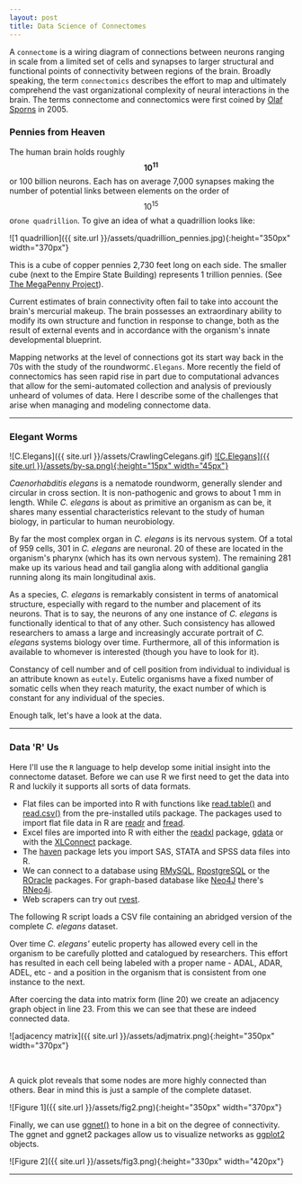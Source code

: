 ```yaml
---
layout: post
title: Data Science of Connectomes
---
```


A `connectome` is a wiring diagram of connections between neurons ranging in scale from a limited set of cells and synapses to larger structural and functional points of connectivity between regions of the brain. Broadly speaking, the term `connectomics` describes the effort to map and ultimately comprehend the vast organizational complexity of neural interactions in the brain. The terms connectome and connectomics were first coined by [Olaf Sporns](https://en.wikipedia.org/wiki/Olaf_Sporns) in 2005.

### Pennies from Heaven

The human brain holds roughly <strong>$${10^{11}}$$</strong> or 100 billion neurons. Each has on average 7,000 synapses making the number of potential links between elements on the order of $${10^{15}}$$ or`one quadrillion`. To give an idea of what a quadrillion looks like:

![1 quadrillion]({{ site.url }}/assets/quadrillion_pennies.jpg){:height="350px" width="370px"}

This is a cube of copper pennies 2,730 feet long on each side. The smaller cube (next to the Empire State Building) represents 1 trillion pennies. (See [The MegaPenny Project](http://www.kokogiak.com/megapenny/default.asp)). 

Current estimates of brain connectivity often fail to take into account the brain's mercurial makeup. The brain possesses an extraordinary ability to modify its own structure and function in response to change, both as the result of external events and in accordance with the organism's innate developmental blueprint. 

Mapping networks at the level of connections got its start way back in the 70s with the study of the roundworm`C.Elegans`. More recently the field of connectomics has seen rapid rise in part due to computational advances that allow for the semi-automated collection and analysis of previously unheard of volumes of data. Here I describe some of the challenges that arise when managing and modeling connectome data.

---

### Elegant Worms 

![C.Elegans]({{ site.url }}/assets/CrawlingCelegans.gif) [![C.Elegans]({{ site.url }}/assets/by-sa.png){:height="15px" width="45px"}](http://labs.bio.unc.edu/Goldstein/movies.html)

_Caenorhabditis elegans_ is a nematode roundworm, generally slender and circular in cross section. It is non-pathogenic and grows to about 1 mm in length. While _C. elegans_ is about as primitive an organism as can be, it shares many essential characteristics relevant to the study of human biology, in particular to human neurobiology.

By far the most complex organ in _C. elegans_ is its nervous system. Of a total of 959 cells, 301 in _C. elegans_ are neuronal. 20 of these are located in the organism's pharynx (which has its own nervous system). The remaining 281 make up its various head and tail ganglia along with additional ganglia running along its main longitudinal axis.

As a species, _C. elegans_ is remarkably consistent in terms of anatomical structure, especially with regard to the number and placement of its neurons. That is to say, the neurons of any one instance of _C. elegans_ is functionally identical to that of any other. Such consistency has allowed researchers to amass a large and increasingly accurate portrait of _C. elegans_ systems biology over time. Furthermore, all of this information is available to whomever is interested  (though you have to look for it).

Constancy of cell number and of cell position from individual to individual is an attribute known as `eutely`. Eutelic organisms have a fixed number of somatic cells when they reach maturity, the exact number of which is constant for any individual of the species. 

Enough talk, let's have a look at the data. 

---

### Data 'R' Us

Here I'll use the `R` language to help develop some initial insight into the connectome dataset. Before we can use R we first need to get the data into R and luckily it supports all sorts of data formats. 

+ Flat files can be imported into R with functions like [read.table()](http://www.rdocumentation.org/packages/utils/functions/read.table) and [read.csv()](http://www.rdocumentation.org/packages/utils/functions/read.table) from the pre-installed utils package. The packages used to import flat file data in R are [readr](https://cran.r-project.org/web/packages/readr/index.html) and [fread](http://www.rdocumentation.org/packages/data.table/functions/fread).
+ Excel files are imported into R with either the [readxl](https://github.com/hadley/readxl) package, [gdata](https://cran.r-project.org/web/packages/gdata/) or with the [XLConnect](https://cran.r-project.org/web/packages/XLConnect/) package. 
+ The [haven](https://github.com/hadley/haven) package lets you import SAS, STATA and SPSS data files into R. 
+ We can connect to a database using [RMySQL](https://cran.r-project.org/web/packages/RMySQL/), [RpostgreSQL](https://cran.r-project.org/web/packages/RPostgreSQL) or the [ROracle](https://cran.r-project.org/web/packages/ROracle/index.html) packages. For graph-based database like [Neo4J](https://neo4j.com/top-ten-reasons/) there's [RNeo4j](https://github.com/nicolewhite/RNeo4j).
+ Web scrapers can try out [rvest](https://cran.r-project.org/web/packages/rvest/).

The following R script loads a CSV file containing an abridged version of the complete _C. elegans_ dataset. 

<script src="https://gist.github.com/geraldmc/066d2e78cca5816d34f9d22db6730529.js"></script>

Over time _C. elegans'_ eutelic property has allowed every cell in the organism to be carefully plotted and catalogued by researchers. This effort has resulted in each cell being labeled with a proper name - ADAL, ADAR, ADEL, etc - and a position in the organism that is consistent from one instance to the next.

After coercing the data into matrix form (line 20) we create an adjacency graph object in line 23. From this we can see that these are indeed connected data.  

![adjacency matrix]({{ site.url }}/assets/adjmatrix.png){:height="350px" width="370px"}

<br>

A quick plot reveals that some nodes are more highly connected than others. Bear in mind this is just a sample of the complete dataset.

![Figure 1]({{ site.url }}/assets/fig2.png){:height="350px" width="370px"}

Finally, we can use [ggnet()](https://github.com/briatte/ggnet) to hone in a bit on the degree of connectivity. The ggnet and ggnet2 packages allow us to visualize networks as [ggplot2](https://cran.r-project.org/web/packages/ggplot2/index.html) objects.

![Figure 2]({{ site.url }}/assets/fig3.png){:height="330px" width="420px"}


---

<!-- <pre>
       src   dest category  weight
0     ADAL   ADEL       EJ       1
1     ADAL   ADFL       EJ       1
2     ADAL   AVDR       EJ       2
3     ADAL   PVQL       EJ       1
4     ADAL   AIAL       Sp       1
5     ADAL   AIBL        R       1
6     ADAL   AIBR       Rp       2

</pre>

-->
